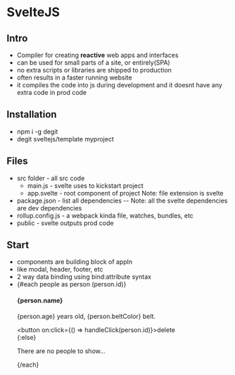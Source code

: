 # SvelteJS

## Intro

* Compiler for creating **reactive** web apps and interfaces
* can be used for small parts of a site, or entirely(SPA)
* no extra scripts or libraries are shipped to production
* often results in a faster running website
* it compiles the code into js during development and it doesnt have any extra code in prod code

## Installation
* npm i -g degit
* degit sveltejs/template myproject
  
## Files

* src folder - all src code
  * main.js - svelte uses to kickstart project
  * app.svelte - root component of project Note: file extension is svelte
* package.json - list all dependencies -- Note: all the svelte dependencies are dev dependencies
* rollup.config.js - a webpack kinda file, watches, bundles, etc
* public - svelte outputs prod code

## Start

* components are building block of appln
* like modal, header, footer, etc
* 2 way data binding using bind:attribute syntax
* {#each people as person (person.id)}
      <div>
        <h4>{person.name}</h4>
        <p>{person.age} years old, {person.beltColor} belt.</p>
        <button on:click={() => handleClick(person.id)}>delete</button>
      </div>
    {:else}
      <p>There are no people to show...</p>
    {/each}